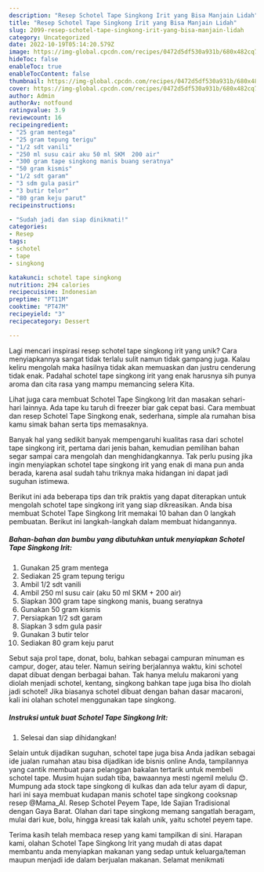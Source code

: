 ```yaml
---
description: "Resep Schotel Tape Singkong Irit yang Bisa Manjain Lidah"
title: "Resep Schotel Tape Singkong Irit yang Bisa Manjain Lidah"
slug: 2099-resep-schotel-tape-singkong-irit-yang-bisa-manjain-lidah
category: Uncategorized
date: 2022-10-19T05:14:20.579Z
image: https://img-global.cpcdn.com/recipes/0472d5df530a931b/680x482cq70/schotel-tape-singkong-irit-foto-resep-utama.jpg
hideToc: false
enableToc: true
enableTocContent: false
thumbnail: https://img-global.cpcdn.com/recipes/0472d5df530a931b/680x482cq70/schotel-tape-singkong-irit-foto-resep-utama.jpg
cover: https://img-global.cpcdn.com/recipes/0472d5df530a931b/680x482cq70/schotel-tape-singkong-irit-foto-resep-utama.jpg
author: Admin
authorAv: notfound
ratingvalue: 3.9
reviewcount: 16
recipeingredient:
- "25 gram mentega"
- "25 gram tepung terigu"
- "1/2 sdt vanili"
- "250 ml susu cair aku 50 ml SKM  200 air"
- "300 gram tape singkong manis buang seratnya"
- "50 gram kismis"
- "1/2 sdt garam"
- "3 sdm gula pasir"
- "3 butir telor"
- "80 gram keju parut"
recipeinstructions:

- "Sudah jadi dan siap dinikmati!"
categories:
- Resep
tags:
- schotel
- tape
- singkong

katakunci: schotel tape singkong 
nutrition: 294 calories
recipecuisine: Indonesian
preptime: "PT11M"
cooktime: "PT47M"
recipeyield: "3"
recipecategory: Dessert

---
```





Lagi mencari inspirasi resep schotel tape singkong irit yang unik? Cara menyiapkannya sangat tidak terlalu sulit namun tidak gampang juga. Kalau keliru mengolah maka hasilnya tidak akan memuaskan dan justru cenderung tidak enak. Padahal schotel tape singkong irit yang enak harusnya sih punya aroma dan cita rasa yang mampu memancing selera Kita.





Lihat juga cara membuat Schotel Tape Singkong Irit dan masakan sehari-hari lainnya. Ada tape ku taruh di freezer biar gak cepat basi. Cara membuat dan resep Schotel Tape Singkong enak, sederhana, simple ala rumahan bisa kamu simak bahan serta tips memasaknya.

Banyak hal yang sedikit banyak mempengaruhi kualitas rasa dari schotel tape singkong irit, pertama dari jenis bahan, kemudian pemilihan bahan segar sampai cara mengolah dan menghidangkannya. Tak perlu pusing jika ingin menyiapkan schotel tape singkong irit yang enak di mana pun anda berada, karena asal sudah tahu triknya maka hidangan ini dapat jadi suguhan istimewa.






Berikut ini ada beberapa tips dan trik praktis yang dapat diterapkan untuk mengolah schotel tape singkong irit yang siap dikreasikan. Anda bisa membuat Schotel Tape Singkong Irit memakai 10 bahan dan 0 langkah pembuatan. Berikut ini langkah-langkah dalam membuat hidangannya.

<!--inarticleads1-->

##### Bahan-bahan dan bumbu yang dibutuhkan untuk menyiapkan Schotel Tape Singkong Irit:

1. Gunakan 25 gram mentega
1. Sediakan 25 gram tepung terigu
1. Ambil 1/2 sdt vanili
1. Ambil 250 ml susu cair (aku 50 ml SKM + 200 air)
1. Siapkan 300 gram tape singkong manis, buang seratnya
1. Gunakan 50 gram kismis
1. Persiapkan 1/2 sdt garam
1. Siapkan 3 sdm gula pasir
1. Gunakan 3 butir telor
1. Sediakan 80 gram keju parut


Sebut saja prol tape, donat, bolu, bahkan sebagai campuran minuman es campur, doger, atau teler. Namun seiring berjalannya waktu, kini schotel dapat dibuat dengan berbagai bahan. Tak hanya melulu makaroni yang diolah menjadi schotel, kentang, singkong bahkan tape juga bisa lho diolah jadi schotel! Jika biasanya schotel dibuat dengan bahan dasar macaroni, kali ini olahan schotel menggunakan tape singkong. 

<!--inarticleads2-->

##### Instruksi untuk buat Schotel Tape Singkong Irit:


1. Selesai dan siap dihidangkan!

Selain untuk dijadikan suguhan, schotel tape juga bisa Anda jadikan sebagai ide jualan rumahan atau bisa dijadikan ide bisnis online Anda, tampilannya yang cantik membuat para pelanggan bakalan tertarik untuk membeli schotel tape. Musim hujan sudah tiba, bawaannya mesti ngemil melulu 😊. Mumpung ada stock tape singkong di kulkas dan ada telur ayam di dapur, hari ini saya membuat kudapan manis schotel tape singkong cooksnap resep @Mama_Al. Resep Schotel Peyem Tape, Ide Sajian Tradisional dengan Gaya Barat. Olahan dari tape singkong memang sangatlah beragam, mulai dari kue, bolu, hingga kreasi tak kalah unik, yaitu schotel peyem tape. 

Terima kasih telah membaca resep yang kami tampilkan di sini. Harapan kami, olahan Schotel Tape Singkong Irit yang mudah di atas dapat membantu anda menyiapkan makanan yang sedap untuk keluarga/teman maupun menjadi ide dalam berjualan makanan. Selamat menikmati
